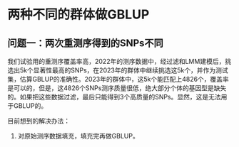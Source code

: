 # 两种不同的群体做GBLUP
## 问题一：两次重测序得到的SNPs不同
我们试验用的重测序覆盖率高，2022年的测序数据中，经过滤和LMM建模后，挑选出5k个显著性最高的SNPs，在2023年的群体中继续挑选这5k个，并作为测试集，估算GBLUP的准确性。2023年的群体中，这5k个能匹配上4826个，覆盖率是可以的，但是，这4826个SNPs测序质量很低，绝大部分个体的基因型是缺失的。如果把这些数据过滤，最后只能得到3个高质量的SNPs。显然，这是无法用于GBLUP的。

目前想到的解决办法：
1. 对原始测序数据填充，填充完再做GBLUP。